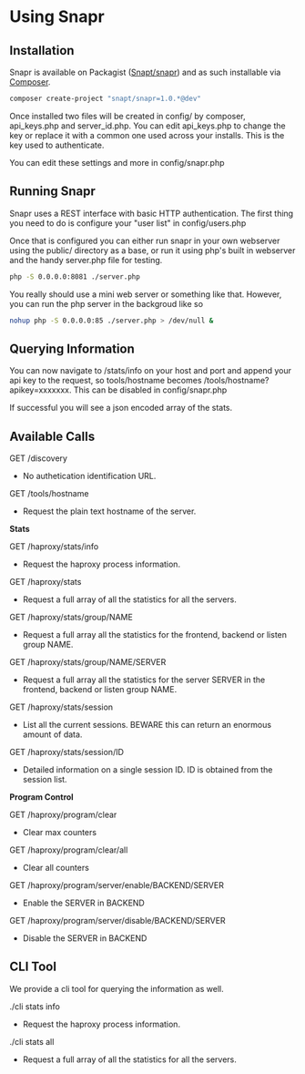 Using Snapr
=============

Installation
------------

Snapr is available on Packagist ([Snapt/snapr](http://packagist.org/packages/Snapt/snapr))
and as such installable via [Composer](http://getcomposer.org/).

```bash
composer create-project "snapt/snapr=1.0.*@dev" 
```

Once installed two files will be created in config/ by composer, api_keys.php and server_id.php. 
You can edit api_keys.php to change the key or replace it with a common one used across your 
installs. This is the key used to authenticate.

You can edit these settings and more in config/snapr.php

Running Snapr
-------------

Snapr uses a REST interface with basic HTTP authentication. The first thing you need to do 
is configure your "user list" in config/users.php

Once that is configured you can either run snapr in your own webserver using the public/ 
directory as a base, or run it using php's built in webserver and the handy server.php file 
for testing.

```bash
php -S 0.0.0.0:8081 ./server.php
```

You really should use a mini web server or something like that. However, you can run the 
php server in the backgroud like so

```bash
nohup php -S 0.0.0.0:85 ./server.php > /dev/null &
```

Querying Information
--------------------

You can now navigate to /stats/info on your host and port and append your api key to 
the request, so tools/hostname becomes /tools/hostname?apikey=xxxxxxx. This can be 
disabled in config/snapr.php

If successful you will see a json encoded array of the stats.

Available Calls
---------------

GET /discovery
- No authetication identification URL.

GET /tools/hostname
- Request the plain text hostname of the server.


**Stats**

GET /haproxy/stats/info
- Request the haproxy process information.

GET /haproxy/stats
- Request a full array of all the statistics for all the servers.

GET /haproxy/stats/group/NAME
- Request a full array all the statistics for the frontend, backend or listen group NAME.

GET /haproxy/stats/group/NAME/SERVER
- Request a full array all the statistics for the server SERVER in the frontend, backend or listen group NAME.

GET /haproxy/stats/session
- List all the current sessions. BEWARE this can return an enormous amount of data.

GET /haproxy/stats/session/ID
- Detailed information on a single session ID. ID is obtained from the session list.


**Program Control**

GET /haproxy/program/clear
 - Clear max counters
 
GET /haproxy/program/clear/all
 - Clear all counters

GET /haproxy/program/server/enable/BACKEND/SERVER
- Enable the SERVER in BACKEND

GET /haproxy/program/server/disable/BACKEND/SERVER
- Disable the SERVER in BACKEND
 
CLI Tool
--------

We provide a cli tool for querying the information as well.

./cli stats info
- Request the haproxy process information.

./cli stats all
- Request a full array of all the statistics for all the servers.
